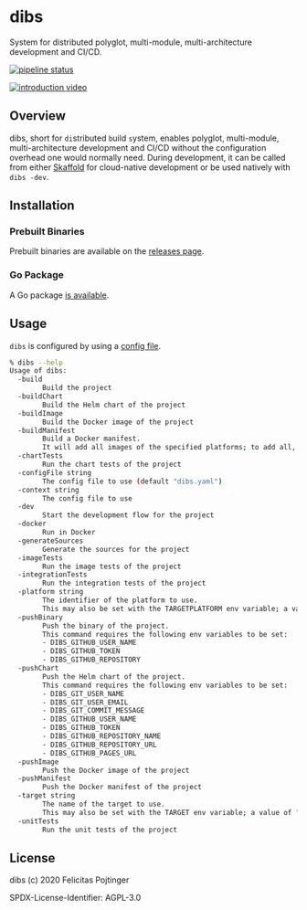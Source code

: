# dibs

System for distributed polyglot, multi-module, multi-architecture development and CI/CD.

[![pipeline status](https://gitlab.com/pojntfx/dibs/badges/master/pipeline.svg)](https://gitlab.com/pojntfx/dibs/commits/master)

[![introduction video](https://img.youtube.com/vi/fUfW-z6fWZs/maxresdefault.jpg)](https://youtu.be/fUfW-z6fWZs)

## Overview

dibs, short for `di`stributed `b`uild `s`ystem, enables polyglot, multi-module, multi-architecture development and CI/CD without the configuration overhead one would normally need. During development, it can be called from either [Skaffold](https://skaffold.dev/) for cloud-native development or be used natively with `dibs -dev`.

## Installation

### Prebuilt Binaries

Prebuilt binaries are available on the [releases page](https://github.com/pojntfx/dibs/releases/latest).

### Go Package

A Go package [is available](https://pkg.go.dev/github.com/pojntfx/dibs?tab=doc).

## Usage

`dibs` is configured by using a [config file](./test-app/dibs.yaml).

```bash
% dibs --help
Usage of dibs:
  -build
    	Build the project
  -buildChart
    	Build the Helm chart of the project
  -buildImage
    	Build the Docker image of the project
  -buildManifest
    	Build a Docker manifest.
    	It will add all images of the specified platforms; to add all, set -platform to "*".
  -chartTests
    	Run the chart tests of the project
  -configFile string
    	The config file to use (default "dibs.yaml")
  -context string
    	The config file to use
  -dev
    	Start the development flow for the project
  -docker
    	Run in Docker
  -generateSources
    	Generate the sources for the project
  -imageTests
    	Run the image tests of the project
  -integrationTests
    	Run the integration tests of the project
  -platform string
    	The identifier of the platform to use.
    	This may also be set with the TARGETPLATFORM env variable; a value of "*" runs for all platforms. (default "linux/amd64")
  -pushBinary
    	Push the binary of the project.
    	This command requires the following env variables to be set:
    	- DIBS_GITHUB_USER_NAME
    	- DIBS_GITHUB_TOKEN
    	- DIBS_GITHUB_REPOSITORY
  -pushChart
    	Push the Helm chart of the project.
    	This command requires the following env variables to be set:
    	- DIBS_GIT_USER_NAME
    	- DIBS_GIT_USER_EMAIL
    	- DIBS_GIT_COMMIT_MESSAGE
    	- DIBS_GITHUB_USER_NAME
    	- DIBS_GITHUB_TOKEN
    	- DIBS_GITHUB_REPOSITORY_NAME
    	- DIBS_GITHUB_REPOSITORY_URL
    	- DIBS_GITHUB_PAGES_URL
  -pushImage
    	Push the Docker image of the project
  -pushManifest
    	Push the Docker manifest of the project
  -target string
    	The name of the target to use.
    	This may also be set with the TARGET env variable; a value of "*" runs all targets. (default "linux")
  -unitTests
    	Run the unit tests of the project
```

## License

dibs (c) 2020 Felicitas Pojtinger

SPDX-License-Identifier: AGPL-3.0
